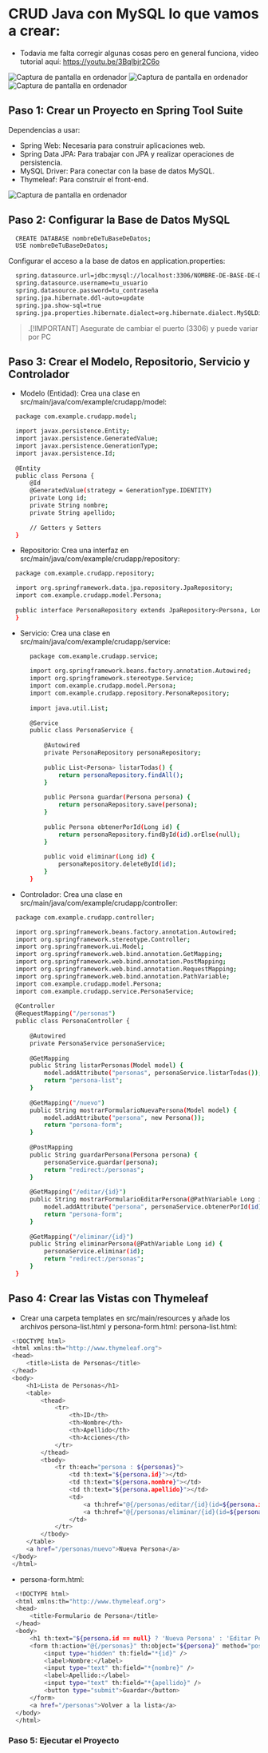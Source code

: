 # CRUD Java con MySQL lo que vamos a crear:
- Todavia me falta corregir algunas cosas pero en general funciona, video tutorial aquí: https://youtu.be/3BqIbjr2C6o

![Captura de pantalla en ordenador](https://github.com/DruChill/crud-java-mysql/blob/main/Captura%20de%20pantalla%202024-07-05%20a%20la(s)%2018.32.19.png?raw=true)
![Captura de pantalla en ordenador](https://github.com/DruChill/crud-java-mysql/blob/main/Captura%20de%20pantalla%202024-07-05%20a%20la(s)%2018.32.22.png?raw=true)
![Captura de pantalla en ordenador](https://github.com/DruChill/crud-java-mysql/blob/main/Captura%20de%20pantalla%202024-07-05%20a%20la(s)%2018.32.25.png?raw=true)


## Paso 1: Crear un Proyecto en Spring Tool Suite
Dependencias a usar:
- Spring Web: Necesaria para construir aplicaciones web.
- Spring Data JPA: Para trabajar con JPA y realizar operaciones de persistencia.
- MySQL Driver: Para conectar con la base de datos MySQL.
- Thymeleaf: Para construir el front-end.

![Captura de pantalla en ordenador](https://github.com/DruChill/crud-java-mysql/blob/main/Captura%20de%20pantalla%202024-06-22%20a%20la(s)%2009.27.20.png?raw=true)

## Paso 2: Configurar la Base de Datos MySQL

```sh
  CREATE DATABASE nombreDeTuBaseDeDatos;
  USE nombreDeTuBaseDeDatos;
  ```

Configurar el acceso a la base de datos en application.properties:
```sh
  spring.datasource.url=jdbc:mysql://localhost:3306/NOMBRE-DE-BASE-DE-DATOS
  spring.datasource.username=tu_usuario
  spring.datasource.password=tu_contraseña
  spring.jpa.hibernate.ddl-auto=update
  spring.jpa.show-sql=true
  spring.jpa.properties.hibernate.dialect=org.hibernate.dialect.MySQLDialect

  ```
> .[!IMPORTANT]
> Asegurate de cambiar el puerto (3306) y puede variar por PC

## Paso 3: Crear el Modelo, Repositorio, Servicio y Controlador

- Modelo (Entidad):
  Crea una clase en src/main/java/com/example/crudapp/model:
  
```sh
  package com.example.crudapp.model;

  import javax.persistence.Entity;
  import javax.persistence.GeneratedValue;
  import javax.persistence.GenerationType;
  import javax.persistence.Id;
  
  @Entity
  public class Persona {
      @Id
      @GeneratedValue(strategy = GenerationType.IDENTITY)
      private Long id;
      private String nombre;
      private String apellido;
  
      // Getters y Setters
  }

```

- Repositorio:
  Crea una interfaz en src/main/java/com/example/crudapp/repository:

```sh
  package com.example.crudapp.repository;

  import org.springframework.data.jpa.repository.JpaRepository;
  import com.example.crudapp.model.Persona;
  
  public interface PersonaRepository extends JpaRepository<Persona, Long> {
  }

```

  - Servicio:
    Crea una clase en src/main/java/com/example/crudapp/service:

```sh
      package com.example.crudapp.service;
      
      import org.springframework.beans.factory.annotation.Autowired;
      import org.springframework.stereotype.Service;
      import com.example.crudapp.model.Persona;
      import com.example.crudapp.repository.PersonaRepository;
      
      import java.util.List;
      
      @Service
      public class PersonaService {
      
          @Autowired
          private PersonaRepository personaRepository;
      
          public List<Persona> listarTodas() {
              return personaRepository.findAll();
          }
      
          public Persona guardar(Persona persona) {
              return personaRepository.save(persona);
          }
      
          public Persona obtenerPorId(Long id) {
              return personaRepository.findById(id).orElse(null);
          }
      
          public void eliminar(Long id) {
              personaRepository.deleteById(id);
          }
      }

```

  
  - Controlador:
    Crea una clase en src/main/java/com/example/crudapp/controller:

  
  ```sh
    package com.example.crudapp.controller;

    import org.springframework.beans.factory.annotation.Autowired;
    import org.springframework.stereotype.Controller;
    import org.springframework.ui.Model;
    import org.springframework.web.bind.annotation.GetMapping;
    import org.springframework.web.bind.annotation.PostMapping;
    import org.springframework.web.bind.annotation.RequestMapping;
    import org.springframework.web.bind.annotation.PathVariable;
    import com.example.crudapp.model.Persona;
    import com.example.crudapp.service.PersonaService;
    
    @Controller
    @RequestMapping("/personas")
    public class PersonaController {
    
        @Autowired
        private PersonaService personaService;
    
        @GetMapping
        public String listarPersonas(Model model) {
            model.addAttribute("personas", personaService.listarTodas());
            return "persona-list";
        }
    
        @GetMapping("/nuevo")
        public String mostrarFormularioNuevaPersona(Model model) {
            model.addAttribute("persona", new Persona());
            return "persona-form";
        }
    
        @PostMapping
        public String guardarPersona(Persona persona) {
            personaService.guardar(persona);
            return "redirect:/personas";
        }
    
        @GetMapping("/editar/{id}")
        public String mostrarFormularioEditarPersona(@PathVariable Long id, Model model) {
            model.addAttribute("persona", personaService.obtenerPorId(id));
            return "persona-form";
        }
    
        @GetMapping("/eliminar/{id}")
        public String eliminarPersona(@PathVariable Long id) {
            personaService.eliminar(id);
            return "redirect:/personas";
        }
    }

  ```

  ## Paso 4: Crear las Vistas con Thymeleaf
  - Crear una carpeta templates en src/main/resources y añade los archivos persona-list.html y persona-form.html:
    persona-list.html:

    
 ```sh
  <!DOCTYPE html>
  <html xmlns:th="http://www.thymeleaf.org">
  <head>
      <title>Lista de Personas</title>
  </head>
  <body>
      <h1>Lista de Personas</h1>
      <table>
          <thead>
              <tr>
                  <th>ID</th>
                  <th>Nombre</th>
                  <th>Apellido</th>
                  <th>Acciones</th>
              </tr>
          </thead>
          <tbody>
              <tr th:each="persona : ${personas}">
                  <td th:text="${persona.id}"></td>
                  <td th:text="${persona.nombre}"></td>
                  <td th:text="${persona.apellido}"></td>
                  <td>
                      <a th:href="@{/personas/editar/{id}(id=${persona.id})}">Editar</a>
                      <a th:href="@{/personas/eliminar/{id}(id=${persona.id})}">Eliminar</a>
                  </td>
              </tr>
          </tbody>
      </table>
      <a href="/personas/nuevo">Nueva Persona</a>
  </body>
  </html>

  ```

  - persona-form.html:

```sh
  <!DOCTYPE html>
  <html xmlns:th="http://www.thymeleaf.org">
  <head>
      <title>Formulario de Persona</title>
  </head>
  <body>
      <h1 th:text="${persona.id == null} ? 'Nueva Persona' : 'Editar Persona'"></h1>
      <form th:action="@{/personas}" th:object="${persona}" method="post">
          <input type="hidden" th:field="*{id}" />
          <label>Nombre:</label>
          <input type="text" th:field="*{nombre}" />
          <label>Apellido:</label>
          <input type="text" th:field="*{apellido}" />
          <button type="submit">Guardar</button>
      </form>
      <a href="/personas">Volver a la lista</a>
  </body>
  </html>

  ```

### Paso 5: Ejecutar el Proyecto
    
